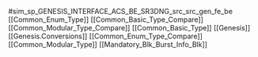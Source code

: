 #sim_sp_GENESIS_INTERFACE_ACS_BE_SR3DNG_src_src_gen_fe_be
[[Common_Enum_Type]]
[[Common_Basic_Type_Compare]]
[[Common_Modular_Type_Compare]]
[[Common_Basic_Type]]
[[Genesis]]
[[Genesis.Conversions]]
[[Common_Enum_Type_Compare]]
[[Common_Modular_Type]]
[[Mandatory_Blk_Burst_Info_Blk]]
